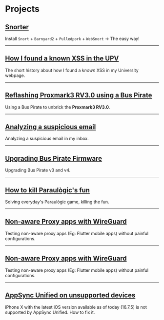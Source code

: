 # Projects

## [Snorter](https://joanbono.github.io/Snorter)

Install `Snort` + `Barnyard2` + `Pulledpork` + `WebSnort` → The easy way!

***

## [How I found a known XSS in the UPV](PoC/Found_known_XSS_in_UPV.md)

The short history about how I found a _known_ XSS in my University webpage.

***

## [Reflashing Proxmark3 RV3.0 using a Bus Pirate](PoC/Flashing_Proxmark3.md)

Using a Bus Pirate to unbrick the **Proxmark3 RV3.0**.

***

## [Analyzing a suspicious email ](PoC/Suspicious_email.md)

Analyzing a suspicious email in my inbox.

***

## [Upgrading Bus Pirate Firmware](PoC/Upgrading_BusPirate.md)

Upgrading Bus Pirate v3 and v4.

***

## [How to kill Paraulògic's fun](PoC/Paraulogic_solve.md)

Solving everyday's Paraulògic game, killing the fun.

*** 


## [Non-aware Proxy apps with WireGuard](PoC/Non-aware_Proxyguard.md)

Testing non-aware proxy apps (Eg: Flutter mobile apps) without painful configurations.

*** 

## [Non-aware Proxy apps with WireGuard](PoC/Non-aware_Proxyguard.md)

Testing non-aware proxy apps (Eg: Flutter mobile apps) without painful configurations.

*** 

## [AppSync Unified on unsupported devices](PoC/AppSync_unsuported_iOS.md)

iPhone X with the latest iOS version available as of today (16.7.5) is not supported by AppSync Unified. How to fix it.
